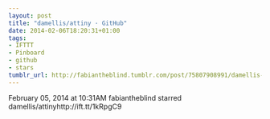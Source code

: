 ```yaml
---
layout: post
title: "damellis/attiny · GitHub"
date: 2014-02-06T18:20:31+01:00
tags:
- IFTTT
- Pinboard
- github
- stars
tumblr_url: http://fabiantheblind.tumblr.com/post/75807908991/damellis-attiny-github
---
```

February 05, 2014 at 10:31AM
fabiantheblind starred damellis/attinyhttp://ift.tt/1kRpgC9
